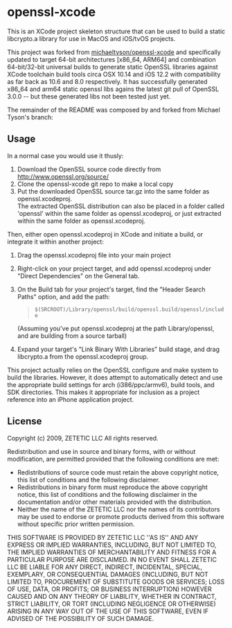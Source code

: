 openssl-xcode
=============

This is an XCode project skeleton structure that can be used to build a static 
libcrypto.a library for use in MacOS and iOS/tvOS projects. 

This project was forked from [michaeltyson/openssl-xcode](https://github.com/michaeltyson/openssl-xcode) and specifically updated to target 64-bit architectures [x86_64, ARM64] and combination 64-bit/32-bit universal builds to generate static OpenSSL libraries against XCode toolchain build tools circa OSX 10.14 and iOS 12.2 with compatibility as far back as 10.6 and 8.0 respectively.  It has successfully generated x86_64 and arm64 static openssl libs agains the latest git pull of OpenSSL 3.0.0 -- but these generated libs not been tested just yet.  

The remainder of the README was composed by and forked from Michael Tyson's branch:

Usage
-----

In a normal case you would use it thusly:

1. Download the OpenSSL source code directly from
   http://www.openssl.org/source/ 
2. Clone the openssl-xcode git repo to make a local copy
3. Put the downloaded OpenSSL source tar.gz into the same folder
   as openssl.xcodeproj.  
   The extracted OpenSSL distribution can also be placed in a folder called 'openssl'
   within the same folder as openssl.xcodeproj, or just extracted within the
   same folder as openssl.xcodeproj.

Then, either open openssl.xcodeproj in XCode and initiate a build, or integrate
it within another project:

1. Drag the openssl.xcodeproj file into your main project
2. Right-click on your project target, and add openssl.xcodeproj under "Direct
   Dependencies" on the General tab.
3. On the Build tab for your project's target, find the "Header Search Paths" 
   option, and add the path:
   > `$(SRCROOT)/Library/openssl/build/openssl.build/openssl/include`
   
   (Assuming you've put openssl.xcodeproj at the path Library/openssl, and are
   building from a source tarball)
4. Expand your target's "Link Binary With Libraries" build stage, and drag
   libcrypto.a from the openssl.xcodeproj group.


This project actually relies on the OpenSSL configure and make
system to build the libraries. However, it does attempt to automatically
detect and use the appropriate build settings for arch (i386/ppc/armv6),
build tools, and SDK directories. This makes it appropriate for inclusion
as a project reference into an iPhone application project.

License
-------

Copyright (c) 2009, ZETETIC LLC
All rights reserved.

Redistribution and use in source and binary forms, with or without
modification, are permitted provided that the following conditions are met:

* Redistributions of source code must retain the above copyright
  notice, this list of conditions and the following disclaimer.
* Redistributions in binary form must reproduce the above copyright
  notice, this list of conditions and the following disclaimer in the
  documentation and/or other materials provided with the distribution.
* Neither the name of the ZETETIC LLC nor the
  names of its contributors may be used to endorse or promote products
  derived from this software without specific prior written permission.

THIS SOFTWARE IS PROVIDED BY ZETETIC LLC ''AS IS'' AND ANY
EXPRESS OR IMPLIED WARRANTIES, INCLUDING, BUT NOT LIMITED TO, THE IMPLIED
WARRANTIES OF MERCHANTABILITY AND FITNESS FOR A PARTICULAR PURPOSE ARE
DISCLAIMED. IN NO EVENT SHALL ZETETIC LLC BE LIABLE FOR ANY
DIRECT, INDIRECT, INCIDENTAL, SPECIAL, EXEMPLARY, OR CONSEQUENTIAL DAMAGES
(INCLUDING, BUT NOT LIMITED TO, PROCUREMENT OF SUBSTITUTE GOODS OR SERVICES;
LOSS OF USE, DATA, OR PROFITS; OR BUSINESS INTERRUPTION) HOWEVER CAUSED AND
ON ANY THEORY OF LIABILITY, WHETHER IN CONTRACT, STRICT LIABILITY, OR TORT
(INCLUDING NEGLIGENCE OR OTHERWISE) ARISING IN ANY WAY OUT OF THE USE OF THIS
SOFTWARE, EVEN IF ADVISED OF THE POSSIBILITY OF SUCH DAMAGE.

